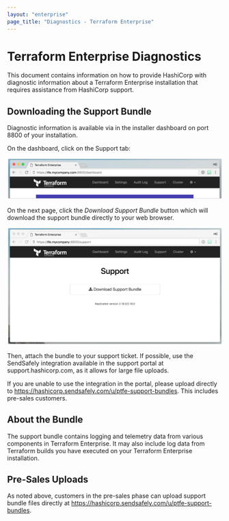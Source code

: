 ```yaml
---
layout: "enterprise"
page_title: "Diagnostics - Terraform Enterprise"
---
```


# Terraform Enterprise Diagnostics

This document contains information on how to provide HashiCorp with diagnostic information about a Terraform Enterprise installation that requires assistance from HashiCorp support.

## Downloading the Support Bundle

Diagnostic information is available via in the installer dashboard on port 8800 of your installation.

On the dashboard, click on the Support tab:

![Terraform Enterprise Dashboard Top](./assets/ptfe-dashboard.png)

On the next page, click the _Download Support Bundle_ button which will download the support bundle directly to your web browser.

![Terraform Enterprise Support](./assets/ptfe-support.png)

Then, attach the bundle to your support ticket. If possible, use the SendSafely integration available in the support portal at support.hashicorp.com, as it allows for large file uploads.

If you are unable to use the integration in the portal, please upload directly to https://hashicorp.sendsafely.com/u/ptfe-support-bundles. This includes pre-sales customers.

## About the Bundle

The support bundle contains logging and telemetry data from various components
in Terraform Enterprise. It may also include log data from Terraform builds you have executed on your Terraform Enterprise installation.


## Pre-Sales Uploads

As noted above, customers in the pre-sales phase can upload support bundle files directly at https://hashicorp.sendsafely.com/u/ptfe-support-bundles.
